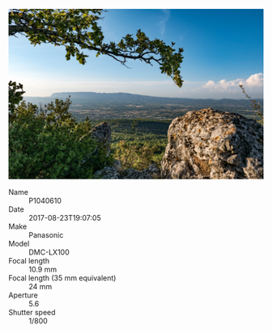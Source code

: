 [![P1040610](/photos/hd/P1040610.jpg)](/photos/full/P1040610.jpg?raw=true)

<dl>
  <dt>Name</dt>
  <dd>P1040610</dd>
  <dt>Date</dt>
  <dd>2017-08-23T19:07:05</dd>
  <dt>Make</dt>
  <dd>Panasonic</dd>
  <dt>Model</dt>
  <dd>DMC-LX100</dd>
  <dt>Focal length</dt>
  <dd>10.9 mm</dd>
  <dt>Focal length (35 mm equivalent)</dt>
  <dd>24 mm</dd>
  <dt>Aperture</dt>
  <dd>5.6</dd>
  <dt>Shutter speed</dt>
  <dd>1/800</dd>
</dl>
